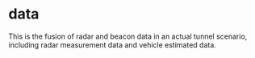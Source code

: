 # data
This is the fusion of radar and beacon data in an actual tunnel scenario, including radar measurement data and vehicle estimated  data.
